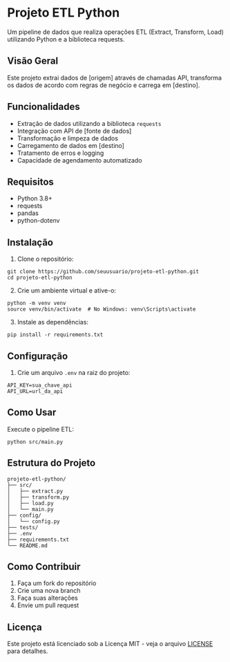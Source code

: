 # Projeto ETL Python

Um pipeline de dados que realiza operações ETL (Extract, Transform, Load) utilizando Python e a biblioteca requests.

## Visão Geral

Este projeto extrai dados de [origem] através de chamadas API, transforma os dados de acordo com regras de negócio e carrega em [destino].

## Funcionalidades

- Extração de dados utilizando a biblioteca `requests`
- Integração com API de [fonte de dados]
- Transformação e limpeza de dados
- Carregamento de dados em [destino]
- Tratamento de erros e logging
- Capacidade de agendamento automatizado

## Requisitos

- Python 3.8+
- requests
- pandas
- python-dotenv

## Instalação

1. Clone o repositório:
```
git clone https://github.com/seuusuario/projeto-etl-python.git
cd projeto-etl-python
```

2. Crie um ambiente virtual e ative-o:
```
python -m venv venv
source venv/bin/activate  # No Windows: venv\Scripts\activate
```

3. Instale as dependências:
```
pip install -r requirements.txt
```

## Configuração

1. Crie um arquivo `.env` na raiz do projeto:
```
API_KEY=sua_chave_api
API_URL=url_da_api
```

## Como Usar

Execute o pipeline ETL:
```
python src/main.py
```

## Estrutura do Projeto
```
projeto-etl-python/
├── src/
│   ├── extract.py
│   ├── transform.py
│   ├── load.py
│   └── main.py
├── config/
│   └── config.py
├── tests/
├── .env
├── requirements.txt
└── README.md
```

## Como Contribuir

1. Faça um fork do repositório
2. Crie uma nova branch
3. Faça suas alterações
4. Envie um pull request

## Licença

Este projeto está licenciado sob a Licença MIT - veja o arquivo [LICENSE](LICENSE) para detalhes.


